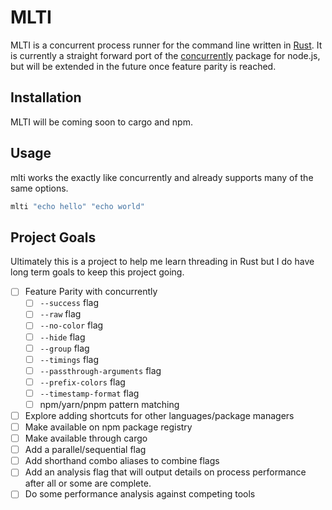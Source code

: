 # MLTI

MLTI is a concurrent process runner for the command line written in [Rust](https://www.rust-lang.org/). It is currently a straight forward port of the [concurrently](https://github.com/open-cli-tools/concurrently) package for node.js, but will be extended in the future once feature parity is reached.

## Installation

MLTI will be coming soon to cargo and npm.

## Usage

mlti works the exactly like concurrently and already supports many of the same options.

```bash
mlti "echo hello" "echo world"
```

## Project Goals

Ultimately this is a project to help me learn threading in Rust but I do have long term goals to keep this project going.

- [ ] Feature Parity with concurrently
  - [ ] `--success` flag
  - [ ] `--raw` flag
  - [ ] `--no-color` flag
  - [ ] `--hide` flag
  - [ ] `--group` flag
  - [ ] `--timings` flag
  - [ ] `--passthrough-arguments` flag
  - [ ] `--prefix-colors` flag
  - [ ] `--timestamp-format` flag
  - [ ] npm/yarn/pnpm pattern matching
- [ ] Explore adding shortcuts for other languages/package managers
- [ ] Make available on npm package registry
- [ ] Make available through cargo
- [ ] Add a parallel/sequential flag
- [ ] Add shorthand combo aliases to combine flags
- [ ] Add an analysis flag that will output details on process performance after all or some are complete.
- [ ] Do some performance analysis against competing tools
